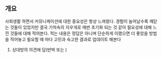 ## 개요

사회생활 하면서 커뮤니케이션에 대한 중요성은 항상 느껴왔다.  경험이 늘어날수록 깨닫는 것들이 있었지만 결국 기억속의 지우개로 매번 초기화 되는 것 같아 필요성에 대해 느낀 것들에 대해 적어본다. 적는 내용은 정답은 아니며 단순하게 이랬으면 더 좋았을 방법을 적어놓고 필요할 때 마다 고민과 숙고한 결과로 업데이트 해본다

1. 상대방의 의견에 답(반박 또는 )